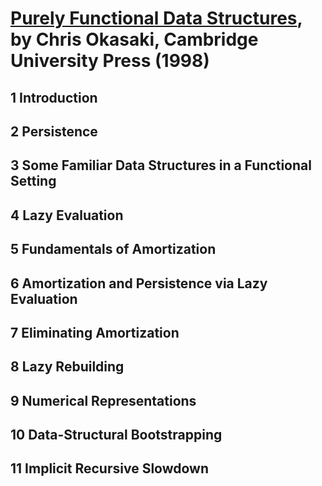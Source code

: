 # [Purely Functional Data Structures][homepage], by Chris Okasaki, Cambridge University Press (1998)

[homepage]: http://www.cambridge.org/us/academic/subjects/computer-science/programming-languages-and-applied-logic/purely-functional-data-structures

## 1 Introduction

## 2 Persistence

## 3 Some Familiar Data Structures in a Functional Setting

## 4 Lazy Evaluation

## 5 Fundamentals of Amortization

## 6 Amortization and Persistence via Lazy Evaluation

## 7 Eliminating Amortization

## 8 Lazy Rebuilding

## 9 Numerical Representations

## 10 Data-Structural Bootstrapping

## 11 Implicit Recursive Slowdown

